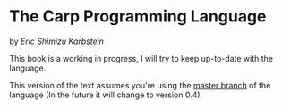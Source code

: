 # The Carp Programming Language
by _Eric Shimizu Karbstein_

This book is a working in progress, I will try to keep up-to-date with the
language.

This version of the text assumes you're using the [master branch](https://github.com/carp-lang/Carp) of the language (In the future it will change to version 0.4).
